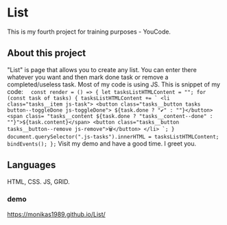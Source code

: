 # List
This is my fourth project for training purposes - YouCode. 
## About this project
"List" is page that allows you to create any list. You can enter there whatever you want and then mark done task or remove a completed/useless task.
Most of my code is using JS. This is snippet of my code: ``` 
    const render = () => {
        let tasksListHTMLContent = "";
        for (const task of tasks) {
            tasksListHTMLContent += `
        <li class="tasks__item js-task">
        <button class="tasks__button tasks button--toggleDone js-toggleDone">
        ${task.done ? "✔" : ""}</button>
        <span class= "tasks__content ${task.done ? "tasks__content--done" : ""}">${task.content}</span>
        <button class="tasks__button tasks__button--remove js-remove">🗑</button>
        </li>
        `;
        }
        document.querySelector(".js-tasks").innerHTML = tasksListHTMLContent;
        bindEvents();
    };```
    Visit my demo and have a good time. I greet you.
    
## Languages
HTML, CSS. JS, GRID.
### demo
https://monikas1989.github.io/List/